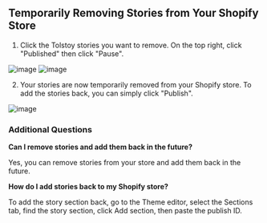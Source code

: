 ## Temporarily Removing Stories from Your Shopify Store

1. Click the Tolstoy stories you want to remove. On the top right, click "Published" then click "Pause".

![image](https://github.com/user-attachments/assets/5e97b359-fbf5-43de-a24d-6a0d5273da29)
![image](https://github.com/user-attachments/assets/f0633201-ccff-4c8d-aa5c-9465616b1a32)

2. Your stories are now temporarily removed from your Shopify store. To add the stories back, you can simply click "Publish".

![image](https://github.com/GoTolstoy/tolstoy-toly-kb/assets/159901631/a0d09044-09b6-4668-9046-b0d893c8938e)

### Additional Questions

**Can I remove stories and add them back in the future?**

Yes, you can remove stories from your store and add them back in the future.

**How do I add stories back to my Shopify store?**

To add the story section back, go to the Theme editor, select the Sections tab, find the story section, click Add section, then paste the publish ID.